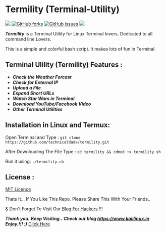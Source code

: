 # Termility (Terminal-Utility)
<a href="https://www.kalilinux.in"><img src="https://img.shields.io/github/stars/technicaldada/termility?style=social" /></a>
[![GitHub forks](https://img.shields.io/github/forks/technicaldada/termility.svg)](https://github.com/technicaldada/termility/network)
[![GitHub issues](https://img.shields.io/github/issues/technicaldada/termility.svg)](https://github.com/technicaldada/termility/issues)
 <a href="https://www.kalilinux.in"><img src="https://img.shields.io/github/languages/top/technicaldada/termility" /></a>
 

***Termility*** is a Terminal Utility for Linux Terminal lovers. Dedicated to all command line Lovers.

This is a simple and colorful bash script. It makes lots of fun in Terminal.

## Terminal Ulility (Termility) Features :

- ***Check the Weather Forcast***
- ***Check for External IP***
- ***Upload a File***
- ***Expand Short URLs***
- ***Watch Star Wars in Terminal***
- ***Download YouTube/Facebook Video***
- ***Other Terminal Utilities***

## Installation in Linux and Termux:

Open Terminal and Type : ```git clone https://github.com/technicaldada/termility.git```

After Downloading The File Type : ```cd termility && cdmod +x termility.sh```

Run it using: ```./termility.sh```

## License :

[MIT Licence](https://github.com/technicaldada/termility/blob/master/LICENSE)

Thats It... If You Like This Repo. Please Share This With Your Friends..

& Don't Forget To Visit Our [Blog For Hackers](https://www.kalilinux.in) !!!

***Thank you.***
***Keep Visiting..***
***Check our blog https://www.kalilinux.in***
***Enjoy.!!! :)***
<a href="https://www.kalilinux.in/" rel="dofollwo">Click Here</a>
